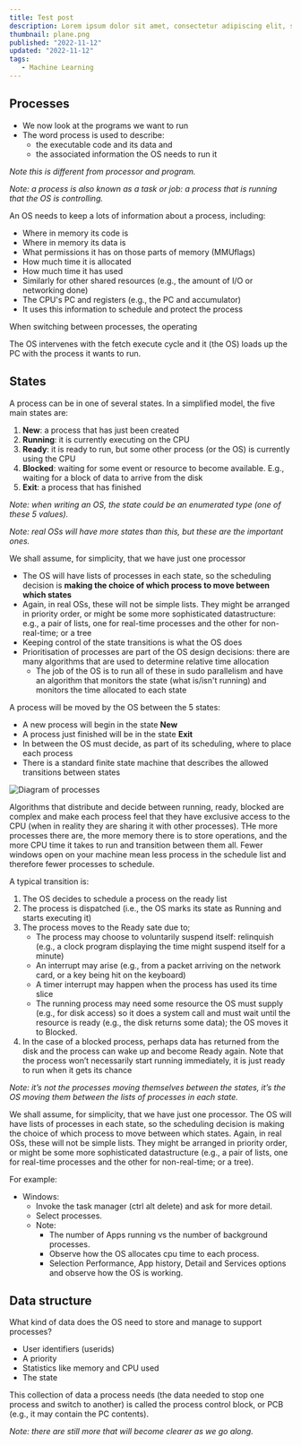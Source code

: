 ```yaml
---
title: Test post
description: Lorem ipsum dolor sit amet, consectetur adipiscing elit, sed do eiusmod tempor incididunt ut labore et dolore magna aliqua. Ut enim ad minim veniam, quis nostrud exercitation.
thumbnail: plane.png
published: "2022-11-12"
updated: "2022-11-12"
tags:
   - Machine Learning
---
```


## Processes

-  We now look at the programs we want to run
-  The word process is used to describe:
   -  the executable code and its data and
   -  the associated information the OS needs to run it

_Note this is different from processor and program._

_Note: a process is also known as a task or job: a process that is running that the OS is controlling._

An OS needs to keep a lots of information about a process, including:

-  Where in memory its code is
-  Where in memory its data is
-  What permissions it has on those parts of memory (MMUflags)
-  How much time it is allocated
-  How much time it has used
-  Similarly for other shared resources (e.g., the amount of I/O or networking done)
-  The CPU's PC and registers (e.g., the PC and accumulator)
-  It uses this information to schedule and protect the process

When switching between processes, the operating

The OS intervenes with the fetch execute cycle and it (the OS) loads up the PC with the process it wants to run.

## States

A process can be in one of several states. In a simplified
model, the five main states are:

1. **New**: a process that has just been created
2. **Running**: it is currently executing on the CPU
3. **Ready**: it is ready to run, but some other process (or the OS) is currently using the CPU
4. **Blocked**: waiting for some event or resource to become available. E.g., waiting for a block of data to arrive from the disk
5. **Exit**: a process that has finished

_Note: when writing an OS, the state could be an enumerated type (one of these 5 values)._

_Note: real OSs will have more states than this, but these are the important ones._

We shall assume, for simplicity, that we have just one processor

-  The OS will have lists of processes in each state, so the scheduling decision is **making the choice of which process to move between which states**
-  Again, in real OSs, these will not be simple lists. They might be arranged in priority order, or might be some more sophisticated datastructure: e.g., a pair of lists, one for real-time processes and the other for non-real-time; or a tree
-  Keeping control of the state transitions is what the OS does
-  Prioritisation of processes are part of the OS design decisions: there are many algorithms that are used to determine relative time allocation
   -  The job of the OS is to run all of these in sudo parallelism and have an algorithm that monitors the state (what is/isn't running) and monitors the time allocated to each state

A process will be moved by the OS between the 5 states:

-  A new process will begin in the state **New**
-  A process just finished will be in the state **Exit**
-  In between the OS must decide, as part of its scheduling, where to place each process
-  There is a standard finite state machine that describes the allowed transitions between states

![Diagram of processes](./media/lecture-2-processes-diagram.jpg)

Algorithms that distribute and decide between running, ready, blocked are complex and make each process feel that they have exclusive access to the CPU (when in reality they are sharing it with other processes). THe more processes there are, the more memory there is to store operations, and the more CPU time it takes to run and transition between them all. Fewer windows open on your machine mean less process in the schedule list and therefore fewer processes to schedule.

A typical transition is:

1. The OS decides to schedule a process on the ready list
2. The process is dispatched (i.e., the OS marks its state as Running and starts executing it)
3. The process moves to the Ready sate due to;
   -  The process may choose to voluntarily suspend itself: relinquish (e.g., a clock program displaying the time might suspend itself for a minute)
   -  An interrupt may arise (e.g., from a packet arriving on the network card, or a key being hit on the keyboard)
   -  A timer interrupt may happen when the process has used its time slice
   -  The running process may need some resource the OS must supply (e.g., for disk access) so it does a system call and must wait until the resource is ready (e.g., the disk returns some data); the OS moves it to Blocked.
4. In the case of a blocked process, perhaps data has returned from the disk and the process can wake up and become Ready again. Note that the process won’t necessarily start running immediately, it is just ready to run when it gets its chance

_Note: it’s not the processes moving themselves between the states, it’s the OS moving them between the lists of processes in each state._

We shall assume, for simplicity, that we have just one processor. The OS will have lists of processes in each state, so the scheduling decision is making the choice of which process to move between which states. Again, in real OSs, these will not be simple lists. They might be arranged in priority order, or might be some more sophisticated datastructure (e.g., a pair of lists, one for real-time processes and the other for non-real-time; or a tree).

For example:

-  Windows:
   -  Invoke the task manager (ctrl alt delete) and ask for more detail.
   -  Select processes.
   -  Note:
      -  The number of Apps running vs the number of background processes.
      -  Observe how the OS allocates cpu time to each process.
      -  Selection Performance, App history, Detail and Services options and observe how the OS is working.

## Data structure

What kind of data does the OS need to store and manage to support processes?

-  User identifiers (userids)
-  A priority
-  Statistics like memory and CPU used
-  The state

This collection of data a process needs (the data needed to stop one process and switch to another) is called the process control block, or PCB (e.g., it may contain the PC contents).

_Note: there are still more that will become clearer as we go along._
